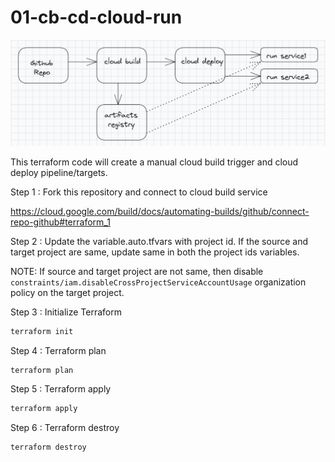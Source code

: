 # 01-cb-cd-cloud-run

![Screenshot](image.png)

This terraform code will create a manual cloud build trigger and cloud deploy pipeline/targets.

Step 1 : Fork this repository and connect to cloud build service

https://cloud.google.com/build/docs/automating-builds/github/connect-repo-github#terraform_1

Step 2 : Update the variable.auto.tfvars with project id. If the source and target project are same, update same in both the project ids variables.

NOTE: If source and target project are not same, then disable `constraints/iam.disableCrossProjectServiceAccountUsage` organization policy on the target project.

Step 3 : Initialize Terraform

```BASH
terraform init
```

Step 4 : Terraform plan

```BASH
terraform plan
```

Step 5 : Terraform apply

```BASH
terraform apply
```

Step 6 : Terraform destroy

```BASH
terraform destroy
```
